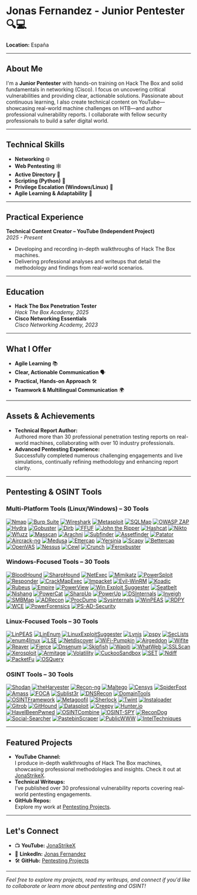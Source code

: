 # Jonas Fernandez - Junior Pentester 🔍💻

**Location:** España  

---

## About Me

I'm a **Junior Pentester** with hands-on training on Hack The Box and solid fundamentals in networking (Cisco). I focus on uncovering critical vulnerabilities and providing clear, actionable solutions. Passionate about continuous learning, I also create technical content on YouTube—showcasing real-world machine challenges on HTB—and author professional vulnerability reports. I collaborate with fellow security professionals to build a safer digital world.

---

## Technical Skills

- **Networking** 🌐  
- **Web Pentesting** 🕸️  
- **Active Directory** 📁  
- **Scripting (Python)** 🐍  
- **Privilege Escalation (Windows/Linux)** 🔑  
- **Agile Learning & Adaptability** 🚀

---

## Practical Experience

**Technical Content Creator – YouTube (Independent Project)**  
*2025 - Present*  
- Developing and recording in-depth walkthroughs of Hack The Box machines.  
- Delivering professional analyses and writeups that detail the methodology and findings from real-world scenarios.

---

## Education

- **Hack The Box Penetration Tester**  
  *Hack The Box Academy, 2025*
- **Cisco Networking Essentials**  
  *Cisco Networking Academy, 2023*

---

## What I Offer

- **Agile Learning** 📚  
- **Clear, Actionable Communication** 🗣️  
- **Practical, Hands-on Approach** 🛠️  
- **Teamwork & Multilingual Communication** 🌍

---

## Assets & Achievements

- **Technical Report Author:**  
  Authored more than 30 professional penetration testing reports on real-world machines, collaborating with over 10 industry professionals.
- **Advanced Pentesting Experience:**  
  Successfully completed numerous challenging engagements and live simulations, continually refining methodology and enhancing report clarity.

---

## Pentesting & OSINT Tools

### Multi-Platform Tools (Linux/Windows) – 30 Tools  
[![Nmap](https://img.shields.io/badge/-Nmap-66CC33?style=for-the-badge&logo=nmap)](https://nmap.org) [![Burp Suite](https://img.shields.io/badge/-Burp%20Suite-FC582C?style=for-the-badge&logo=burp-suite)](https://portswigger.net/burp) [![Wireshark](https://img.shields.io/badge/-Wireshark-1572B6?style=for-the-badge&logo=wireshark)](https://www.wireshark.org) [![Metasploit](https://img.shields.io/badge/-Metasploit-FF0000?style=for-the-badge&logo=metasploit)](https://www.metasploit.com) [![SQLMap](https://img.shields.io/badge/-SQLMap-000000?style=for-the-badge&logo=sql)](http://sqlmap.org) [![OWASP ZAP](https://img.shields.io/badge/-OWASP%20ZAP-4E9AD6?style=for-the-badge&logo=owasp-zap)](https://www.zaproxy.org) [![Hydra](https://img.shields.io/badge/-Hydra-FFA500?style=for-the-badge)](https://github.com/vanhauser-thc/thc-hydra) [![Gobuster](https://img.shields.io/badge/-Gobuster-4CAF50?style=for-the-badge)](https://github.com/OJ/gobuster) [![Dirb](https://img.shields.io/badge/-Dirb-FF6600?style=for-the-badge)](https://tools.kali.org/web-applications/dirb) [![FFUF](https://img.shields.io/badge/-FFUF-FF4500?style=for-the-badge&logo=github)](https://github.com/ffuf/ffuf) [![John the Ripper](https://img.shields.io/badge/-John%20the%20Ripper-FF4500?style=for-the-badge)](https://www.openwall.com/john/) [![Hashcat](https://img.shields.io/badge/-Hashcat-CC6699?style=for-the-badge&logo=hashcat)](https://hashcat.net/hashcat/) [![Nikto](https://img.shields.io/badge/-Nikto-999999?style=for-the-badge)](https://github.com/sullo/nikto) [![Wfuzz](https://img.shields.io/badge/-Wfuzz-CC3333?style=for-the-badge)](https://github.com/XM4ALL/Wfuzz) [![Masscan](https://img.shields.io/badge/-Masscan-66CCFF?style=for-the-badge)](https://github.com/robertdavidgraham/masscan) [![Arachni](https://img.shields.io/badge/-Arachni-333333?style=for-the-badge)](http://www.arachni-scanner.com) [![Subfinder](https://img.shields.io/badge/-Subfinder-FF6699?style=for-the-badge)](https://github.com/projectdiscovery/subfinder) [![Assetfinder](https://img.shields.io/badge/-Assetfinder-CC9900?style=for-the-badge)](https://github.com/tomnomnom/assetfinder) [![Patator](https://img.shields.io/badge/-Patator-009933?style=for-the-badge)](https://github.com/lanjelot/patator) [![Aircrack-ng](https://img.shields.io/badge/-Aircrack--ng-006600?style=for-the-badge)](https://www.aircrack-ng.org) [![Medusa](https://img.shields.io/badge/-Medusa-B22222?style=for-the-badge)](https://github.com/jmk-foofus/medusa) [![Ettercap](https://img.shields.io/badge/-Ettercap-CC0000?style=for-the-badge)](https://www.ettercap-project.org) [![Yersinia](https://img.shields.io/badge/-Yersinia-993399?style=for-the-badge)](https://github.com/Antiguan1/yersinia) [![Scapy](https://img.shields.io/badge/-Scapy-FF9900?style=for-the-badge)](https://scapy.net) [![Bettercap](https://img.shields.io/badge/-Bettercap-CC5500?style=for-the-badge)](https://www.bettercap.org) [![OpenVAS](https://img.shields.io/badge/-OpenVAS-009900?style=for-the-badge)](https://www.greenbone.net/en/vulnerability-management/) [![Nessus](https://img.shields.io/badge/-Nessus-FFCC00?style=for-the-badge)](https://www.tenable.com/products/nessus) [![Cewl](https://img.shields.io/badge/-Cewl-6666FF?style=for-the-badge)](https://github.com/digininja/Cewl) [![Crunch](https://img.shields.io/badge/-Crunch-CC33FF?style=for-the-badge)](https://sourceforge.net/projects/crunch-wordlist/) [![Feroxbuster](https://img.shields.io/badge/-Feroxbuster-FF6699?style=for-the-badge)](https://github.com/epi052/feroxbuster)

### Windows-Focused Tools – 30 Tools  
[![BloodHound](https://img.shields.io/badge/-BloodHound-FF6600?style=for-the-badge&labelColor=black)](https://github.com/BloodHoundAD/BloodHound) [![SharpHound](https://img.shields.io/badge/-SharpHound-660099?style=for-the-badge)](https://github.com/BloodHoundAD/BloodHound) [![NetExec](https://img.shields.io/badge/-NetExec-007ACC?style=for-the-badge)](https://github.com/sensepost/netexec) [![Mimikatz](https://img.shields.io/badge/-Mimikatz-FFCC00?style=for-the-badge)](https://github.com/gentilkiwi/mimikatz) [![PowerSploit](https://img.shields.io/badge/-PowerSploit-1C9CEA?style=for-the-badge)](https://github.com/PowerShellMafia/PowerSploit) [![Responder](https://img.shields.io/badge/-Responder-4C9AFF?style=for-the-badge)](https://github.com/SpiderLabs/Responder) [![CrackMapExec](https://img.shields.io/badge/-CrackMapExec-CC0000?style=for-the-badge)](https://github.com/byt3bl33d3r/CrackMapExec) [![Impacket](https://img.shields.io/badge/-Impacket-FF8C00?style=for-the-badge)](https://github.com/SecureAuthCorp/impacket) [![Evil-WinRM](https://img.shields.io/badge/-Evil--WinRM-000000?style=for-the-badge&logo=windows&labelColor=blue)](https://github.com/Hackplayers/evil-winrm) [![Koadic](https://img.shields.io/badge/-Koadic-333333?style=for-the-badge)](https://github.com/0x90/koadic) [![Rubeus](https://img.shields.io/badge/-Rubeus-663399?style=for-the-badge)](https://github.com/GhostPack/Rubeus) [![Empire](https://img.shields.io/badge/-Empire-FF3333?style=for-the-badge)](https://github.com/EmpireProject/Empire) [![PowerView](https://img.shields.io/badge/-PowerView-CC9900?style=for-the-badge)](https://github.com/PowerShellMafia/PowerSploit/tree/master/Recon) [![Win Exploit Suggester](https://img.shields.io/badge/-WinExploitSuggester-FF6600?style=for-the-badge)](https://github.com/mzet-/WinExploits) [![Seatbelt](https://img.shields.io/badge/-Seatbelt-9900CC?style=for-the-badge)](https://github.com/GhostPack/Seatbelt) [![Nishang](https://img.shields.io/badge/-Nishang-66CCFF?style=for-the-badge)](https://github.com/samratashok/nishang) [![PowerCat](https://img.shields.io/badge/-PowerCat-0099CC?style=for-the-badge)](https://github.com/besimorhino/powercat) [![SharpUp](https://img.shields.io/badge/-SharpUp-CC3333?style=for-the-badge)](https://github.com/GhostPack/SharpUp) [![PowerUp](https://img.shields.io/badge/-PowerUp-FF9900?style=for-the-badge)](https://github.com/itm4n/PowerUp) [![DSInternals](https://img.shields.io/badge/-DSInternals-CC0000?style=for-the-badge)](https://github.com/MichaelGrafnet/DSInternals) [![Inveigh](https://img.shields.io/badge/-Inveigh-0000FF?style=for-the-badge)](https://github.com/Kevin-Robertson/Inveigh) [![SMBMap](https://img.shields.io/badge/-SMBMap-FF3366?style=for-the-badge)](https://github.com/ShawnDEvans/SMBMap) [![ADRecon](https://img.shields.io/badge/-ADRecon-33CC33?style=for-the-badge)](https://github.com/dirkjanm/adrecon) [![ProcDump](https://img.shields.io/badge/-ProcDump-FF6600?style=for-the-badge)](https://docs.microsoft.com/en-us/sysinternals/downloads/procdump) [![Sysinternals](https://img.shields.io/badge/-Sysinternals-007ACC?style=for-the-badge)](https://learn.microsoft.com/en-us/sysinternals/) [![WinPEAS](https://img.shields.io/badge/-WinPEAS-8EC063?style=for-the-badge)](https://github.com/carlospolop/PEASS-ng/tree/master/winPEAS) [![RDPY](https://img.shields.io/badge/-RDPY-CC0066?style=for-the-badge)](https://github.com/chrishammons/rdpy) [![WCE](https://img.shields.io/badge/-WCE-9933FF?style=for-the-badge)](https://github.com/zerosum0x0/wce) [![PowerForensics](https://img.shields.io/badge/-PowerForensics-FF3399?style=for-the-badge)](https://github.com/Invoke-AtomicRedTeam/PowerForensics) [![PS-AD-Security](https://img.shields.io/badge/-PS--AD--Security-3366CC?style=for-the-badge)](https://github.com/dafthack/PS-AD-Security)

### Linux-Focused Tools – 30 Tools  
[![LinPEAS](https://img.shields.io/badge/-LinPEAS-8EC063?style=for-the-badge)](https://github.com/carlospolop/PEASS-ng/tree/master/linPEAS) [![LinEnum](https://img.shields.io/badge/-LinEnum-0088CC?style=for-the-badge)](https://github.com/rebootuser/LinEnum) [![LinuxExploitSuggester](https://img.shields.io/badge/-LinuxExploitSuggester-CC0000?style=for-the-badge)](https://github.com/mzet-/linux-exploit-suggester) [![Lynis](https://img.shields.io/badge/-Lynis-333333?style=for-the-badge)](https://cisofy.com/lynis/) [![pspy](https://img.shields.io/badge/-pspy-4CAF50?style=for-the-badge)](https://github.com/DominicBreuker/pspy) [![SecLists](https://img.shields.io/badge/-SecLists-4E9AD6?style=for-the-badge)](https://github.com/danielmiessler/SecLists) [![enum4linux](https://img.shields.io/badge/-enum4linux-CC6633?style=for-the-badge)](https://github.com/praetorian-inc/enum4linux) [![LSE](https://img.shields.io/badge/-LSE-FF9933?style=for-the-badge)](https://github.com/jondonas/linux-smart-enumeration) [![Netdiscover](https://img.shields.io/badge/-Netdiscover-66CCFF?style=for-the-badge)](https://github.com/alexxy/netdiscover) [![WiFi-Pumpkin](https://img.shields.io/badge/-WiFi--Pumpkin-CC3333?style=for-the-badge)](https://github.com/P0cL4bs/WiFi-Pumpkin) [![Airgeddon](https://img.shields.io/badge/-Airgeddon-009966?style=for-the-badge)](https://github.com/v1s1t0r1sh3r3/airgeddon) [![Wifite](https://img.shields.io/badge/-Wifite-3333FF?style=for-the-badge)](https://github.com/derv82/wifite2) [![Reaver](https://img.shields.io/badge/-Reaver-CC0000?style=for-the-badge)](https://github.com/t6x/reaver-wps-fork-t6x) [![Fierce](https://img.shields.io/badge/-Fierce-660066?style=for-the-badge)](https://github.com/mschwager/fierce) [![Dnsenum](https://img.shields.io/badge/-Dnsenum-FFCC00?style=for-the-badge)](https://github.com/fwaeytens/dnsenum) [![Skipfish](https://img.shields.io/badge/-Skipfish-0099FF?style=for-the-badge)](https://github.com/spinkham/skipfish) [![Wapiti](https://img.shields.io/badge/-Wapiti-FF6666?style=for-the-badge)](http://wapiti.sourceforge.net) [![WhatWeb](https://img.shields.io/badge/-WhatWeb-9966CC?style=for-the-badge)](https://github.com/urbanadventurer/WhatWeb) [![SSLScan](https://img.shields.io/badge/-SSLScan-66CC66?style=for-the-badge)](https://github.com/rbsec/sslscan) [![Xerosploit](https://img.shields.io/badge/-Xerosploit-CC3333?style=for-the-badge)](https://github.com/LionSec/xerosploit) [![Armitage](https://img.shields.io/badge/-Armitage-FF9900?style=for-the-badge)](http://www.fastandeasyhacking.com) [![Volatility](https://img.shields.io/badge/-Volatility-CC0066?style=for-the-badge)](https://github.com/volatilityfoundation/volatility) [![CuckooSandbox](https://img.shields.io/badge/-CuckooSandbox-333333?style=for-the-badge)](https://cuckoosandbox.org) [![SET](https://img.shields.io/badge/-SET-CC0000?style=for-the-badge)](https://github.com/trustedsec/social-engineer-toolkit) [![Ndiff](https://img.shields.io/badge/-Ndiff-3399FF?style=for-the-badge)](https://github.com/int0x33/ndiff) [![PacketFu](https://img.shields.io/badge/-PacketFu-FF66CC?style=for-the-badge)](https://github.com/rapid7/packetfu) [![OSQuery](https://img.shields.io/badge/-OSQuery-000000?style=for-the-badge)](https://osquery.io)

### OSINT Tools – 30 Tools  
[![Shodan](https://img.shields.io/badge/-Shodan-000000?style=for-the-badge&logo=Shodan)](https://www.shodan.io) [![theHarvester](https://img.shields.io/badge/-theHarvester-000000?style=for-the-badge)](https://github.com/laramies/theHarvester) [![Recon-ng](https://img.shields.io/badge/-Recon--ng-000000?style=for-the-badge)](https://github.com/lanmaster53/recon-ng) [![Maltego](https://img.shields.io/badge/-Maltego-000000?style=for-the-badge)](https://www.maltego.com) [![Censys](https://img.shields.io/badge/-Censys-000000?style=for-the-badge)](https://censys.io) [![SpiderFoot](https://img.shields.io/badge/-SpiderFoot-000000?style=for-the-badge&logo=spiderfoot)](https://www.spiderfoot.net) [![Amass](https://img.shields.io/badge/-Amass-000000?style=for-the-badge)](https://github.com/OWASP/Amass) [![FOCA](https://img.shields.io/badge/-FOCA-663399?style=for-the-badge)](https://github.com/ElevenPaths/FOCA) [![Sublist3r](https://img.shields.io/badge/-Sublist3r-0044CC?style=for-the-badge)](https://github.com/aboul3la/Sublist3r) [![DNSRecon](https://img.shields.io/badge/-DNSRecon-FF8C00?style=for-the-badge)](https://github.com/darkoperator/dnsrecon) [![DomainTools](https://img.shields.io/badge/-DomainTools-6600CC?style=for-the-badge)](https://www.domaintools.com) [![OSINTFramework](https://img.shields.io/badge/-OSINTFramework-3399FF?style=for-the-badge)](https://osintframework.com) [![Metagoofil](https://img.shields.io/badge/-Metagoofil-CC3333?style=for-the-badge)](https://github.com/laramies/metagoofil) [![Sherlock](https://img.shields.io/badge/-Sherlock-FF0066?style=for-the-badge)](https://github.com/sherlock-project/sherlock) [![Twint](https://img.shields.io/badge/-Twint-FFCC00?style=for-the-badge)](https://github.com/twintproject/twint) [![Instaloader](https://img.shields.io/badge/-Instaloader-660099?style=for-the-badge)](https://github.com/instaloader/instaloader) [![Gitrob](https://img.shields.io/badge/-Gitrob-333333?style=for-the-badge)](https://github.com/michenriksen/gitrob) [![GitHound](https://img.shields.io/badge/-GitHound-CC0000?style=for-the-badge)](https://github.com/tillson/git-hound) [![Datasploit](https://img.shields.io/badge/-Datasploit-0099CC?style=for-the-badge)](https://github.com/DataSploit/datasploit) [![Creepy](https://img.shields.io/badge/-Creepy-CC6699?style=for-the-badge)](https://github.com/ilektroj/creepy) [![Hunter.io](https://img.shields.io/badge/-Hunter.io-0000FF?style=for-the-badge)](https://hunter.io) [![HaveIBeenPwned](https://img.shields.io/badge/-HaveIBeenPwned-FF6600?style=for-the-badge)](https://haveibeenpwned.com) [![OSINTCombine](https://img.shields.io/badge/-OSINTCombine-0066CC?style=for-the-badge)](https://github.com/jivoi/OsintCombine) [![OSINT-SPY](https://img.shields.io/badge/-OSINT--SPY-333333?style=for-the-badge)](https://github.com/AlisamTechnology/OSINT-SPY) [![ReconDog](https://img.shields.io/badge/-ReconDog-CC9933?style=for-the-badge)](https://github.com/FortyNorthSecurity/ReconDog) [![Social-Searcher](https://img.shields.io/badge/-Social--Searcher-006600?style=for-the-badge)](https://www.social-searcher.com) [![PastebinScraper](https://img.shields.io/badge/-PastebinScraper-CC0033?style=for-the-badge)](https://github.com/michenriksen/pastebin-scraper) [![PublicWWW](https://img.shields.io/badge/-PublicWWW-6600CC?style=for-the-badge)](https://publicwww.com) [![IntelTechniques](https://img.shields.io/badge/-IntelTechniques-FF9900?style=for-the-badge)](https://inteltechniques.com)

---

## Featured Projects

- **YouTube Channel:**  
  I produce in-depth walkthroughs of Hack The Box machines, showcasing professional methodologies and insights. Check it out at [JonaStrikeX](https://www.youtube.com/@JonaStrikeX).
- **Technical Writeups:**  
  I’ve published over 30 professional vulnerability reports covering real-world pentesting engagements.
- **GitHub Repos:**  
  Explore my work at [Pentesting Projects](https://github.com/jonas-fernandez-as/Pentesting/tree/main).

---

## Let's Connect

- 📺 **YouTube:** [JonaStrikeX](https://www.youtube.com/@JonaStrikeX)  
- 🔗 **LinkedIn:** [Jonas Fernandez](https://www.linkedin.com/in/jonás-fernández-as)  
- 🛠 **GitHub:** [Pentesting Projects](https://github.com/jonas-fernandez-as/Pentesting/tree/main)

---

*Feel free to explore my projects, read my writeups, and connect if you'd like to collaborate or learn more about pentesting and OSINT!*

